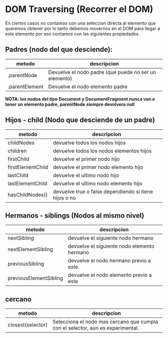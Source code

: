 # DOM Traversing (Recorrer el DOM)

En ciertos casos no contamos con una seleccion directa al elemento que queremos obtener por lo tanto debemos movernos en el DOM para llegar a este elemento por eso contamos con las siguientes propiedades.

## Padres (nodo del que desciende):


|metodo| descripcion|
|---|---|
|.parentNode| Devuelve el nodo padre (que puede no ser un elemento)|
|.parentElement |Devuelve el nodo elemento padre|

**NOTA: los nodos del tipo Document y DocumentFragment nunca van a tener un elemento padre, parentNode siempre devolvera null**

## Hijos - child (Nodo que desciende de un padre)

|metodo| descripcion|
|---|---|
|childNodes |devuelve todos los nodos hijos|
|children| devuelve todos los nodos elementos hijos|
|firstChild| devuelve el primer nodo hijo|
|firstElementChild | devuelve el primer nodo elemento hijo|
|lastChild|devuelve el ultimo nodo hijo|
|lastElementChild| devuelve el ultimo nodo elemento hijo|
|hasChildNodes()| devuelve true o false dependiendo si tiene hijos o no|

## Hermanos - siblings (Nodos al mismo nivel)

|metodo| descripcion|
|---|---|
|nextSibling| devuelve el siguiente nodo hermano|
|nextElementSibling| devuelve el siguiente nodo elemento hermano|
|previousSibling| devuelve el nodo hermano previo a este.|
|previousElementSibling| devuelve el nodo elemento previo a este|

## cercano

|metodo| descripcion|
|---|---|
|closest(selector)| Selecciona el nodo mas cercano que cumpla con el selector, aun es experimental.